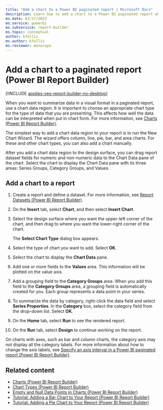 ```yaml
---
title: "Add a chart to a Power BI paginated report | Microsoft Docs"
description: Learn how to add a chart to a Power BI paginated report when you want to summarize data in a visual format in Power BI Report Builder.
ms.date: 03/17/2023
ms.service: powerbi
ms.subservice: report-builder
ms.topic: conceptual
author: kfollis
ms.author: kfollis
ms.reviewer: monaraya
---
```

# Add a chart to a paginated report (Power BI Report Builder)

[!INCLUDE [applies-yes-report-builder-no-desktop](../../../includes/applies-yes-report-builder-no-desktop.md)]

When you want to summarize data in a visual format in a paginated report, use a chart data region. It is important to choose an appropriate chart type for the type of data that you are presenting. This affects how well the data can be interpreted when put in chart form. For more information, see [Charts (Power BI Report Builder)](charts-report-builder.md).  
  
 The simplest way to add a chart data region to your report is to run the New Chart Wizard. The wizard offers column, line, pie, bar, and area charts. For these and other chart types, you can also add a chart manually.  
  
 After you add a chart data region to the design surface, you can drag report dataset fields for numeric and non-numeric data to the Chart Data pane of the chart. Select the chart to display the Chart Data pane with its three areas: Series Groups, Category Groups, and Values.  
 

## Add a chart to a report  
  
1. Create a report and define a dataset. For more information, see [Report Datasets &#40;Power BI Report Builder&#41;](/sql/reporting-services/report-data/report-datasets-ssrs).  
  
1. On the **Insert** tab, select **Chart**, and then select **Insert Chart**.  

1. Select the design surface where you want the upper-left corner of the chart, and then drag to where you want the lower-right corner of the chart.  
  
     The **Select Chart Type** dialog box appears.  
  
1. Select the type of chart you want to add. Select **OK**.
  
1. Select the chart to display the **Chart Data** pane.  
  
1. Add one or more fields to the **Values** area. This information will be plotted on the value axis.  
  
1. Add a grouping field to the **Category Groups** area. When you add this field to the **Category Groups** area, a grouping field is automatically created for you. Each group represents a data point in your series.  
  
1. To summarize the data by category, right-click the data field and select **Series Properties**. In the **Category** box, select the category field from the drop-down list. Select **OK**.
  
1. On the **Home** tab, select **Run** to see the rendered report.  
  
1. On the **Run** tab, select **Design** to continue working on the report.  
  
 On charts with axes, such as bar and column charts, the category axis may not display all the category labels. For more information about how to change the axis labels, see [Specify an axis interval in a Power BI paginated report (Power BI Report Builder)](specify-axis-interval-report-builder.md).
  
## Related content

- [Charts &#40;Power BI Report Builder&#41;](charts-report-builder.md)   
- [Chart Types &#40;Power BI Report Builder&#41;](/sql/reporting-services/report-design/chart-types-report-builder-and-ssrs)   
- [Empty and Null Data Points in Charts &#40;Power BI Report Builder&#41;](empty-null-data-points-charts-report-builder.md)   
- [Tutorial: Adding a Bar Chart to Your Report (Power BI Report Builder)](/sql/reporting-services/tutorial-add-a-bar-chart-to-your-report-report-builder)  
- [Tutorial: Adding a Pie Chart to Your Report (Power BI Report Builder)](/sql/reporting-services/tutorial-add-a-pie-chart-to-your-report-report-builder)   
 